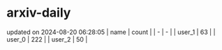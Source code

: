 # arxiv-daily
updated on 2024-08-20 06:28:05
| name | count |
| - | - |
| user_1 | 63 |
| user_0 | 222 |
| user_2 | 50 |
